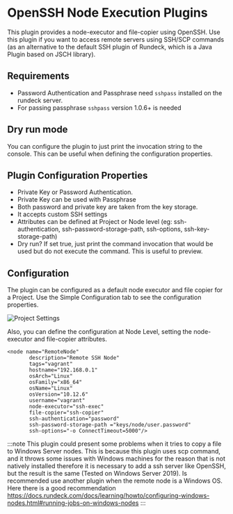 # OpenSSH Node Execution Plugins

This plugin provides a node-executor and file-copier using OpenSSH. Use this plugin if you want to access remote servers using SSH/SCP commands (as an alternative to the default SSH plugin of Rundeck, which is a Java Plugin based on JSCH library).

## Requirements

- Password Authentication and Passphrase need `sshpass` installed on the rundeck server.
- For passing passphrase `sshpass` version 1.0.6+ is needed

## Dry run mode

You can configure the plugin to just print the invocation string to the console. This can be useful when defining the configuration properties.

## Plugin Configuration Properties

- Private Key or Password Authentication.
- Private Key can be used with Passphrase
- Both password and private key are taken from the key storage.
- It accepts custom SSH settings
- Attributes can be defined at Project or Node level (eg: ssh-authentication, ssh-password-storage-path, ssh-options, ssh-key-storage-path)
- Dry run? If set true, just print the command invocation that would be used but do not execute the command. This is useful to preview.

## Configuration

The plugin can be configured as a default node executor and file copier for a Project. Use the Simple Configuration tab to see the configuration properties.

![Project Settings](~@assets/img/openssh-project-configuration.png)

Also, you can define the configuration at Node Level, setting the node-executor and file-copier attributes.

```
<node name="RemoteNode"
       description="Remote SSH Node"
       tags="vagrant"
       hostname="192.168.0.1"
       osArch="Linux"
       osFamily="x86_64"
       osName="Linux"
       osVersion="10.12.6"
       username="vagrant"
       node-executor="ssh-exec"
       file-copier="ssh-copier"
       ssh-authentication="password"
       ssh-password-storage-path ="keys/node/user.password"
       ssh-options="-o ConnectTimeout=5000"/>
```

:::note
This plugin could present some problems when it tries to copy a file to Windows Server nodes. 
This is because this plugin uses scp command, and it throws some issues with Windows machines for the reason that 
is not natively installed therefore it is necessary to add a ssh server like OpenSSH, but the result is the same (Tested on Windows Server 2019).
Is recommended use another plugin when the remote node is a Windows OS. Here there is a good recommendation 
https://docs.rundeck.com/docs/learning/howto/configuring-windows-nodes.html#running-jobs-on-windows-nodes
:::
